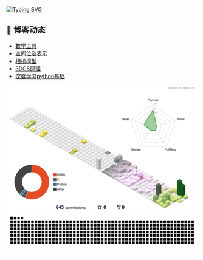 [![Typing SVG](https://readme-typing-svg.demolab.com?font=Ma+Shan+Zheng&size=40&duration=2998&pause=1000&color=47A042&center=true&vCenter=true&repeat=false&width=800&lines=%E8%BD%BB%E6%9D%BE%E5%8D%B3%E5%8D%95%E7%BA%AF%EF%BC%8C%E9%80%9F%E6%88%90%E5%8D%B3%E7%B2%BE%E5%87%86)](https://git.io/typing-svg)

## 📕 博客动态
<!-- BLOG-POST-LIST:START -->
- [数学工具](https://hatrix.site/posts/%E6%95%B0%E5%AD%A6%E5%B7%A5%E5%85%B7/)
- [空间位姿表示](https://hatrix.site/posts/%E7%A9%BA%E9%97%B4%E4%BD%8D%E5%A7%BF%E8%A1%A8%E7%A4%BA/)
- [相机模型](https://hatrix.site/posts/%E7%9B%B8%E6%9C%BA%E6%A8%A1%E5%9E%8B/)
- [3DGS原理](https://hatrix.site/posts/3DGS%E5%8E%9F%E7%90%86/)
- [深度学习python基础](https://hatrix.site/posts/%E6%B7%B1%E5%BA%A6%E5%AD%A6%E4%B9%A0python%E5%9F%BA%E7%A1%80/)
<!-- BLOG-POST-LIST:END -->

![](profile-3d-contrib/profile-season-animate.svg)
<picture>
  <source media="(prefers-color-scheme: dark)" srcset="https://raw.githubusercontent.com/SparkyXXX/SparkyXXX/output/github-contribution-grid-snake-dark.svg">
  <source media="(prefers-color-scheme: light)" srcset="https://raw.githubusercontent.com/SparkyXXX/SparkyXXX/output/github-contribution-grid-snake.svg">
  <img alt="github contribution grid snake animation" src="https://raw.githubusercontent.com/Peter-JXL/Peter-JXL/output/github-contribution-grid-snake.svg">
</picture>

